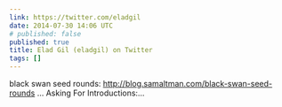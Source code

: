 ```yaml
---
link: https://twitter.com/eladgil
date: 2014-07-30 14:06 UTC
# published: false
published: true
title: Elad Gil (eladgil) on Twitter
tags: []
---
```


black swan seed rounds: http://blog.samaltman.com/black-swan-seed-rounds …
Asking For Introductions:…
